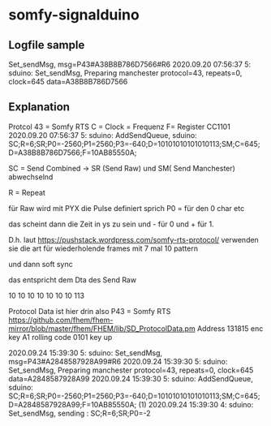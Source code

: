 # somfy-signalduino
## Logfile sample
Set_sendMsg, msg=P43#A38B8B786D7566#R6
2020.09.20 07:56:37 5: sduino: Set_sendMsg, Preparing manchester protocol=43, repeats=0, clock=645 data=A38B8B786D7566

## Explanation
Protcol 43 = Somfy RTS
C = Clock = Frequenz
F= Register CC1101
2020.09.20 07:56:37 5: sduino: AddSendQueue, sduino: SC;R=6;SR;P0=-2560;P1=2560;P3=-640;D=10101010101010113;SM;C=645;D=A38B8B786D7566;F=10AB85550A;

SC = Send Combined -> SR (Send Raw) und SM( Send Manchester) abwechselnd

R = Repeat

für Raw wird mit PYX die Pulse definiert sprich P0 = für den 0 char etc

das scheint dann die Zeit in ys zu sein und - für 0 und + für 1.

D.h. laut https://pushstack.wordpress.com/somfy-rts-protocol/ verwenden sie die art für wiederholende frames mit 7 mal 10 pattern

und dann soft sync

das entspricht dem Dta des Send Raw

10
10
10
10
10
10
10
113

Protocol Data ist hier drin also P43 = Somfy RTS
https://github.com/fhem/fhem-mirror/blob/master/fhem/FHEM/lib/SD_ProtocolData.pm
Address 131815
enc key A1
rolling code 0101
key up

2020.09.24 15:39:30 5: sduino: Set_sendMsg, msg=P43#A2848587928A99#R6
2020.09.24 15:39:30 5: sduino: Set_sendMsg, Preparing manchester protocol=43, repeats=0, clock=645 data=A2848587928A99
2020.09.24 15:39:30 5: sduino: AddSendQueue, sduino: SC;R=6;SR;P0=-2560;P1=2560;P3=-640;D=10101010101010113;SM;C=645;D=A2848587928A99;F=10AB85550A; (1)
2020.09.24 15:39:30 4: sduino: Set_sendMsg, sending : SC;R=6;SR;P0=-2
